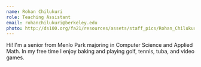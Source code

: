```yaml
---
name: Rohan Chilukuri
role: Teaching Assistant
email: rohanchilukuri@berkeley.edu
photo: http://ds100.org/fa21/resources/assets/staff_pics/Rohan_Chilukuri.jpg
---
```

Hi! I'm a senior from Menlo Park majoring in Computer Science and Applied Math. In my free time I enjoy baking and playing golf, tennis, tuba, and video games.
